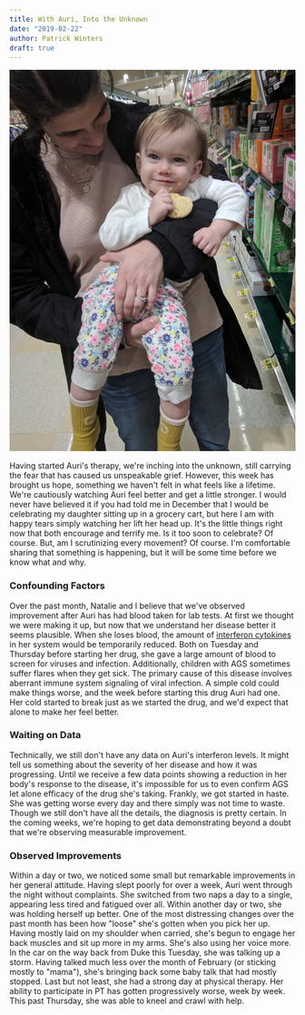 ```yaml
---
title: With Auri, Into the Unknown
date: "2019-02-22"
author: Patrick Winters
draft: true
---
```


![cookie face](cookie_face.jpg)

Having started Auri's therapy, we're inching into the unknown, still carrying the fear that has caused us unspeakable grief. However, this week has brought us hope, something we haven't felt in what feels like a lifetime. We're cautiously watching Auri feel better and get a little stronger. I would never have believed it if you had told me in December that I would be celebrating my daughter sitting up in a grocery cart, but here I am with happy tears simply watching her lift her head up. It's the little things right now that both encourage and terrify me. Is it too soon to celebrate? Of course. But, am I scrutinizing every movement? Of course. I'm comfortable sharing that something is happening, but it will be some time before we know what and why.

### Confounding Factors
Over the past month, Natalie and I believe that we've observed improvement after Auri has had blood taken for lab tests. At first we thought we were making it up, but now that we understand her disease better it seems plausible. When she loses blood, the amount of [interferon cytokines](https://en.wikipedia.org/wiki/Interferon_type_I) in her system would be temporarily reduced. Both on Tuesday and Thursday before starting her drug, she gave a large amount of blood to screen for viruses and infection. Additionally, children with AGS sometimes suffer flares when they get sick. The primary cause of this disease involves aberrant immune system signaling of viral infection. A simple cold could make things worse, and the week before starting this drug Auri had one. Her cold started to break just as we started the drug, and we'd expect that alone to make her feel better.

### Waiting on Data
Technically, we still don't have any data on Auri's interferon levels. It might tell us something about the severity of her disease and how it was progressing. Until we receive a few data points showing a reduction in her body's response to the disease, it's impossible for us to even confirm AGS let alone efficacy of the drug she's taking. Frankly, we got started in haste. She was getting worse every day and there simply was not time to waste. Though we still don't have all the details, the diagnosis is pretty certain. In the coming weeks, we're hoping to get data demonstrating beyond a doubt that we're observing measurable improvement.

### Observed Improvements
Within a day or two, we noticed some small but remarkable improvements in her general attitude. Having slept poorly for over a week, Auri went through the night without complaints. She switched from two naps a day to a single, appearing less tired and fatigued over all. Within another day or two, she was holding herself up better. One of the most distressing changes over the past month has been how "loose" she's gotten when you pick her up. Having mostly laid on my shoulder when carried, she's begun to engage her back muscles and sit up more in my arms. She's also using her voice more. In the car on the way back from Duke this Tuesday, she was talking up a storm. Having talked much less over the month of February (or sticking mostly to "mama"), she's bringing back some baby talk that had mostly stopped. Last but not least, she had a strong day at physical therapy. Her ability to participate in PT has gotten progressively worse, week by week. This past Thursday, she was able to kneel and crawl with help.